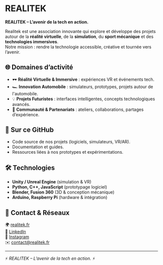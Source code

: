 # REALITEK

**REALITEK – L’avenir de la tech en action.**  

Realitek est une association innovante qui explore et développe des projets autour de la **réalité virtuelle**, de la **simulation**, du **sport mécanique** et des **technologies immersives**.  
Notre mission : rendre la technologie accessible, créative et tournée vers l’avenir.  


## 🌐 Domaines d’activité  
- 🕶️ **Réalité Virtuelle & Immersive** : expériences VR et événements tech.  
- 🏎️ **Innovation Automobile** : simulateurs, prototypes, projets autour de l'automobile.  
- 💡 **Projets Futuristes** : interfaces intelligentes, concepts technologiques avancés.  
- 🤝 **Communauté & Partenariats** : ateliers, collaborations, partages d’expérience.  


## 📂 Sur ce GitHub  
- Code source de nos projets (logiciels, simulateurs, VR/AR).  
- Documentation et guides.  
- Ressources liées à nos prototypes et expérimentations.  


## 🛠️ Technologies  
- **Unity / Unreal Engine** (simulation & VR)  
- **Python, C++, JavaScript** (prototypage logiciel)  
- **Blender, Fusion 360** (3D & conception mécanique)  
- **Arduino, Raspberry Pi** (hardware & intégration)  


## 📢 Contact & Réseaux  
🌍 [realitek.fr](https://realitek.fr)  
🔗 [LinkedIn](https://linkedin.com/company/realitek)  
📸 [Instagram](https://instagram.com/realitek_)  
✉️ contact@realitek.fr  

---

⚡ *REALITEK – L’avenir de la tech en action.* ⚡  
